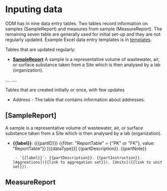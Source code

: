 # Inputing data

ODM has in nine data entry tables. Two tables record information on samples (SampleReport) and measures from sample (MeasureReport). The remaining seven table are generally used for initial set-up and they are not regularly updated. Example Excel data entry templates is in [templates]().

Tables that are updated regularly:

- [**SampleReport**](#SampleReport) A sample is a representative volume of wastewater, air, or surface substance taken from a Site which is then analysed by a lab (organization).

....
....

Tables that are created initially or once, with few updates

- Address - The table that contains information about addresses.

<!-- list of tables that is generated from parts.csv -->

## [SampleReport]

A sample is a representative volume of wastewater, air, or surface substance taken from a Site which is then analysed by a lab (organization).

<!-- {{select: 'SampleReport', filter: {'Input', 'FK', 'Header', 'PK' }} -->
<!-- {{order: 'PK', 'FK', 'Header' }}                                  -->
<!-- {{entry = 'order'}}                                               -->

<!-- for each entery -->

- **{{label}}**: ({{partID}}) {{filter: "ReportTable" = {"PK" or "FK"}, value: "ReportTable"}} [{{dataType}}] {{partDescription}}. {{partNote}}
  <!-- if entry {{partType = 'measure'}} then the following to 'END partype = 'measure' -->
       - `{{label}}`: {{partDescription}}. {{partInstruction}}. [Aggreations]({{link to aggregation set}}). [Units]({{link to unit set}}).

## MeasureReport

<!-- same as Measur eTable>
